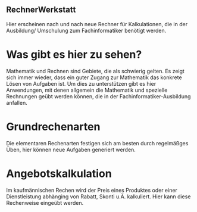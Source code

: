 ## RechnerWerkstatt
Hier erscheinen nach und nach neue Rechner für Kalkulationen, die in der Ausbildung/ Umschulung zum Fachinformatiker benötigt werden.

# Was gibt es hier zu sehen?
Mathematik und Rechnen sind Gebiete, die als schwierig gelten. Es zeigt sich immer wieder, dass ein guter Zugang zur Mathematik das konkrete Lösen von Aufgaben ist.
Um dies zu unterstützen gibt es hier Anwendungen, mit denen allgemein die Mathematik und spezielle Rechnungen geübt werden können, die in der Fachinformatiker-Ausbildung anfallen.

# Grundrechenarten
Die elementaren Rechenarten festigen sich am besten durch regelmäßges Üben, hier können neue Aufgaben generiert werden.

# Angebotskalkulation
Im kaufmännischen Rechen wird der Preis eines Produktes oder einer Dienstleistung abhänging von Rabatt, Skonti u.Ä. kalkuliert. Hier kann diese Rechenweise eingeübt werden.
